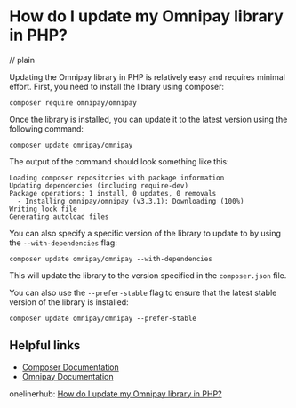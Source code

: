 # How do I update my Omnipay library in PHP?
// plain

Updating the Omnipay library in PHP is relatively easy and requires minimal effort. First, you need to install the library using composer:

```
composer require omnipay/omnipay
```

Once the library is installed, you can update it to the latest version using the following command:

```
composer update omnipay/omnipay
```

The output of the command should look something like this:

```
Loading composer repositories with package information
Updating dependencies (including require-dev)
Package operations: 1 install, 0 updates, 0 removals
  - Installing omnipay/omnipay (v3.3.1): Downloading (100%)
Writing lock file
Generating autoload files
```

You can also specify a specific version of the library to update to by using the `--with-dependencies` flag:

```
composer update omnipay/omnipay --with-dependencies
```

This will update the library to the version specified in the `composer.json` file.

You can also use the `--prefer-stable` flag to ensure that the latest stable version of the library is installed:

```
composer update omnipay/omnipay --prefer-stable
```

## Helpful links

- [Composer Documentation](https://getcomposer.org/doc/)
- [Omnipay Documentation](https://omnipay.thephpleague.com/docs/)

onelinerhub: [How do I update my Omnipay library in PHP?](https://onelinerhub.com/php-omnipay/how-do-i-update-my-omnipay-library-in-php)